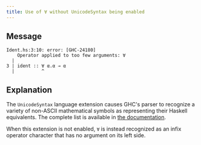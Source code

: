 ```yaml
---
title: Use of ∀ without UnicodeSyntax being enabled
---
```


## Message
```
Ident.hs:3:10: error: [GHC-24180]
    Operator applied to too few arguments: ∀
  |
3 | ident :: ∀ α.α → α
  |          ^
```

## Explanation

The `UnicodeSyntax` language extension causes GHC's parser to recognize a variety of non-ASCII mathematical symbols as representing their Haskell equivalents. The complete list is available in [the documentation](https://downloads.haskell.org/ghc/latest/docs/html/users_guide/exts/unicode_syntax.html).

When this extension is not enabled, `∀` is instead recognized as an infix operator character that has no argument on its left side.
